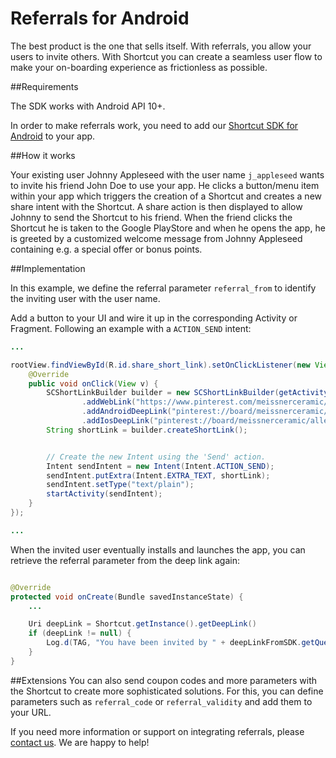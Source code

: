 # Referrals for Android
The best product is the one that sells itself. With referrals, you allow your users to invite others. 
With Shortcut you can create a seamless user flow to make your on-boarding experience as frictionless as possible.

##Requirements

The SDK works with Android API 10+.

In order to make referrals work, you need to add our [Shortcut SDK for Android](https://developer.shortcut.sc/shortcut_sdk) 
to your app. 

##How it works

Your existing user Johnny Appleseed with the user name `j_appleseed` wants to invite his friend John Doe 
to use your app. He clicks a button/menu item within your app which triggers the creation of a Shortcut 
and creates a new share intent with the Shortcut. A share action is then displayed to allow Johnny to 
send the Shortcut to his friend. When the friend clicks the Shortcut he is taken to the Google PlayStore 
and when he opens the app, he is greeted by a customized welcome message from Johnny Appleseed containing 
e.g. a special offer or bonus points.

##Implementation

In this example, we define the referral parameter `referral_from` to identify the inviting user with the user name.

Add a button to your UI and wire it up in the corresponding Activity or Fragment. Following an example with a `ACTION_SEND` intent:

```java
...

rootView.findViewById(R.id.share_short_link).setOnClickListener(new View.OnClickListener() {
    @Override
    public void onClick(View v) {
        SCShortLinkBuilder builder = new SCShortLinkBuilder(getActivity())
                .addWebLink("https://www.pinterest.com/meissnerceramic/allein-alone?referral_from=j_appleseed")
                .addAndroidDeepLink("pinterest://board/meissnerceramic/allein-alone?referral_from=j_appleseed")
                .addIosDeepLink("pinterest://board/meissnerceramic/allein-alone?referral_from=j_appleseed");
        String shortLink = builder.createShortLink();


        // Create the new Intent using the 'Send' action.
        Intent sendIntent = new Intent(Intent.ACTION_SEND);
        sendIntent.putExtra(Intent.EXTRA_TEXT, shortLink);
        sendIntent.setType("text/plain");
        startActivity(sendIntent);
    }
});

...

```


When the invited user eventually installs and launches the app, you can retrieve the referral parameter from the deep link again:

```java

@Override
protected void onCreate(Bundle savedInstanceState) {
    ...

    Uri deepLink = Shortcut.getInstance().getDeepLink()
    if (deepLink != null) {
        Log.d(TAG, "You have been invited by " + deepLinkFromSDK.getQueryParameter("referral_from") );
    }
}

```

##Extensions
You can also send coupon codes and more parameters with the Shortcut to create more sophisticated solutions. For this, you can define parameters such as `referral_code` or `referral_validity` and add them to your URL.

If you need more information or support on integrating referrals, please [contact us](mailto:support@shortcutmedia.com). We are happy to help!
